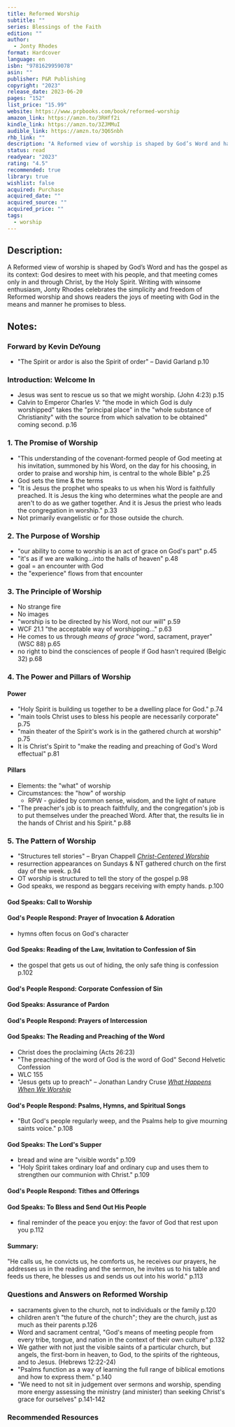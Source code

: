 ```yaml
---
title: Reformed Worship
subtitle: ""
series: Blessings of the Faith
edition: ""
author:
  - Jonty Rhodes
format: Hardcover
language: en
isbn: "9781629959078"
asin: ""
publisher: P&R Publishing
copyright: "2023"
release_date: 2023-06-20
pages: "152"
list_price: "15.99"
website: https://www.prpbooks.com/book/reformed-worship
amazon_link: https://amzn.to/3RHff2i
kindle_link: https://amzn.to/3ZJMMuI
audible_link: https://amzn.to/3Q6Snbh
rhb_link: ""
description: "A Reformed view of worship is shaped by God’s Word and has the gospel as its context: God desires to meet with his people, and that meeting comes only in and through Christ, by the Holy Spirit. Writing with winsome enthusiasm, Jonty Rhodes celebrates the simplicity and freedom of Reformed worship and shows readers the joys of meeting with God in the means and manner he promises to bless."
status: read
readyear: "2023"
rating: "4.5"
recommended: true
library: true
wishlist: false
acquired: Purchase
acquired_date: ""
acquired_source: ""
acquired_price: ""
tags:
  - worship
---
```


## Description:

A Reformed view of worship is shaped by God’s Word and has the gospel as its context: God desires to meet with his people, and that meeting comes only in and through Christ, by the Holy Spirit. Writing with winsome enthusiasm, Jonty Rhodes celebrates the simplicity and freedom of Reformed worship and shows readers the joys of meeting with God in the means and manner he promises to bless.

## Notes:
### Forward by Kevin DeYoung

- "The Spirit or ardor is also the Spirit of order"  – David Garland p.10 
### Introduction: Welcome In

- Jesus was sent to rescue us so that we might worship. (John 4:23) p.15
- Calvin to Emperor Charles V: "the mode in which God is duly worshipped" takes the "principal place" in the "whole substance of Christianity" with the source from which salvation to be obtained" coming second. p.16
### 1. The Promise of Worship

- "This understanding of the covenant-formed people of God meeting at his invitation, summoned by his Word, on the day for his choosing, in order to praise and worship him, is central to the whole Bible" p.25
- God sets the time & the terms
- "It is Jesus the prophet who speaks to us when his Word is faithfully preached. It is Jesus the king who determines what the people are and aren't to do as we gather together. And it is Jesus the priest who leads the congregation in worship." p.33
- Not primarily evangelistic or for those outside the church.
### 2. The Purpose of Worship
- "our ability to come to worship is an act of grace on God's part" p.45
- "it's as if we are walking...into the halls of heaven" p.48
- goal = an encounter with God
- the "experience" flows from that encounter 
### 3. The Principle of Worship
- No strange fire
- No images
- "worship is to be directed by his Word, not our will" p.59
- WCF 21.1 "the acceptable way of worshipping..." p.63
- He comes to us through _means of grace_ "word, sacrament, prayer" (WSC 88) p.65
- no right to bind the consciences of people if God hasn't required (Belgic 32) p.68
### 4. The Power and Pillars of Worship
#### Power
- "Holy Spirit is building us together to be a dwelling place for God." p.74
- "main tools Christ uses to bless his people are necessarily corporate" p.75
- "main theater of the Spirit's work is in the gathered church at worship" p.75
- It is Christ's Spirit to "make the reading and preaching of God's Word effectual" p.81
#### Pillars
- Elements: the "what" of worship
- Circumstances: the "how" of worship
	- RPW - guided by common sense, wisdom, and the light of nature
- "The preacher's job is to preach faithfully, and the congregation's job is to put themselves under the preached Word. After that, the results lie in the hands of Christ and his Spirit." p.88
### 5. The Pattern of Worship
- "Structures tell stories" – Bryan Chappell [_Christ-Centered Worship_](/notes/books/christ-centered-worship-9780801098116/)
- resurrection appearances on Sundays & NT gathered church on the first day of the week. p.94
- OT worship is structured to tell the story of the gospel p.98
- God speaks, we respond as beggars receiving with empty hands. p.100
#### God Speaks: Call to Worship
#### God's People Respond: Prayer of Invocation & Adoration
- hymns often focus on God's character
#### God Speaks: Reading of the Law, Invitation to Confession of Sin
- the gospel that gets us out of hiding, the only safe thing is confession p.102
#### God's People Respond: Corporate Confession of Sin
#### God Speaks: Assurance of Pardon
#### God's People Respond: Prayers of Intercession
#### God Speaks: The Reading and Preaching of the Word
- Christ does the proclaiming (Acts 26:23)
- "The preaching of the word of God is the word of God" Second Helvetic Confession
- WLC 155
- "Jesus gets up to preach" – Jonathan Landry Cruse [_What Happens When We Worship_](/notes/books/what-happens-when-we-worship-9781601788160/)
#### God's People Respond: Psalms, Hymns, and Spiritual Songs
- "But God's people regularly weep, and the Psalms help to give mourning saints voice." p.108
#### God Speaks: The Lord's Supper
- bread and wine are "visible words" p.109
- "Holy Spirit takes ordinary loaf and ordinary cup and uses them to strengthen our communion with Christ." p.109
#### God's People Respond: Tithes and Offerings
#### God Speaks: To Bless and Send Out His People
- final reminder of the peace you enjoy: the favor of God that rest upon you p.112

#### Summary:
"He calls us, he convicts us, he comforts us, he receives our prayers, he addresses us in the reading and the sermon, he invites us to his table and feeds us there, he blesses us and sends us out into his world." p.113

### Questions and Answers on Reformed Worship
- sacraments given to the church, not to individuals or the family p.120
- children aren't "the future of the church"; they are the church, just as much as their parents p.126
- Word and sacrament central, "God's means of meeting people from every tribe, tongue, and nation in the context of their own culture" p.132
- We gather with not just the visible saints of a particular church, but angels, the first-born in heaven, to God, to the spirits of the righteous, and to Jesus. (Hebrews 12:22-24)
- "Psalms function as a way of learning the full range of biblical emotions and how to express them." p.140
- "We need to not sit in judgement over sermons and worship, spending more energy assessing the ministry (and minister) than seeking Christ's grace for ourselves" p.141-142
### Recommended Resources

